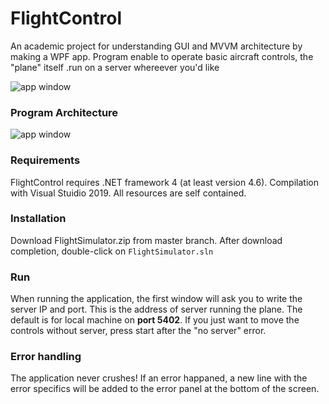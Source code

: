 # FlightControl
An academic project for understanding GUI and MVVM architecture by making a WPF app.
Program enable to operate basic aircraft controls, the "plane" itself .run on a server whereever you'd like 

![app window](https://github.com/yehonatansofri/FlightControl/blob/master/out/app_window.PNG?raw=true)

### Program Architecture
![app window](https://github.com/yehonatansofri/FlightControl/blob/master/out/prog_uml.PNG?raw=true)

### Requirements
FlightControl requires .NET framework 4 (at least version 4.6). Compilation with Visual Stuidio 2019.
All resources are self contained.

### Installation
Download FlightSimulator.zip from master branch.
After download completion, double-click on `FlightSimulator.sln`

### Run
When running the application, the first window will ask you to write the server IP and port.
This is the address of server running the plane. The default is for local machine on **port 5402**.
If you just want to move the controls without server, press start after the "no server" error.

### Error handling
The application never crushes! If an error happaned, a new line with the error specifics will be added to the error panel at the bottom of the screen.

